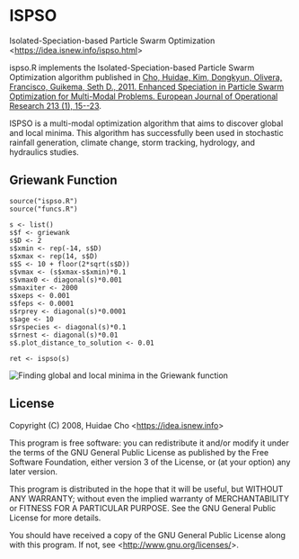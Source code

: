 # ISPSO
Isolated-Speciation-based Particle Swarm Optimization <<https://idea.isnew.info/ispso.html>>

ispso.R implements the Isolated-Speciation-based Particle Swarm Optimization algorithm published in [Cho, Huidae, Kim, Dongkyun, Olivera, Francisco, Guikema, Seth D., 2011. Enhanced Speciation in Particle Swarm Optimization for Multi-Modal Problems. European Journal of Operational Research 213 (1), 15--23](http://www.sciencedirect.com/science/article/pii/S0377221711001810).

ISPSO is a multi-modal optimization algorithm that aims to discover global and local minima. This algorithm has successfully been used in stochastic rainfall generation, climate change, storm tracking, hydrology, and hydraulics studies.

## Griewank Function

```
source("ispso.R")
source("funcs.R")

s <- list()
s$f <- griewank
s$D <- 2
s$xmin <- rep(-14, s$D)
s$xmax <- rep(14, s$D)
s$S <- 10 + floor(2*sqrt(s$D))
s$vmax <- (s$xmax-s$xmin)*0.1
s$vmax0 <- diagonal(s)*0.001
s$maxiter <- 2000
s$xeps <- 0.001
s$feps <- 0.0001
s$rprey <- diagonal(s)*0.0001
s$age <- 10
s$rspecies <- diagonal(s)*0.1
s$rnest <- diagonal(s)*0.01
s$.plot_distance_to_solution <- 0.01

ret <- ispso(s)
```

![Finding global and local minima in the Griewank function](griewank.gif "Finding global and local minima in the Griewank function")

## License

Copyright (C) 2008, Huidae Cho <<https://idea.isnew.info>>

This program is free software: you can redistribute it and/or modify
it under the terms of the GNU General Public License as published by
the Free Software Foundation, either version 3 of the License, or
(at your option) any later version.

This program is distributed in the hope that it will be useful,
but WITHOUT ANY WARRANTY; without even the implied warranty of
MERCHANTABILITY or FITNESS FOR A PARTICULAR PURPOSE.  See the
GNU General Public License for more details.

You should have received a copy of the GNU General Public License
along with this program.  If not, see <<http://www.gnu.org/licenses/>>.
